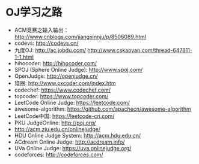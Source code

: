 # OJ学习之路

* ACM竞赛之输入输出：<http://www.cnblogs.com/jiangxinnju/p/8506089.html>
* codevs: <http://codevs.cn/>
* 九度OJ: <http://ac.jobdu.com/> <http://www.cskaoyan.com/thread-647811-1-1.html>
* hihocoder: <http://hihocoder.com/>
* SPOJ (Sphere Online Judge): <http://www.spoj.com/>
* OpenJudge: <http://openjudge.cn/>
* 猿圈: <http://www.oxcoder.com/index.htm>
* codechef: <https://www.codechef.com/>
* topcoder: <https://www.topcoder.com/>
* LeetCode Online Judge: <https://leetcode.com/>
* awesome-algorithm: <https://github.com/apachecn/awesome-algorithm>
* LeetCode中国: <https://leetcode-cn.com/>
* PKU JudgeOnline: <http://poj.org/>
* <http://acm.zju.edu.cn/onlinejudge/>
* HDU Online Judge System: <http://acm.hdu.edu.cn/>
* ACdream Online Judge: <http://acdream.info/>
* UVa Online Judge: <https://uva.onlinejudge.org/>
* codeforces: <http://codeforces.com/>
